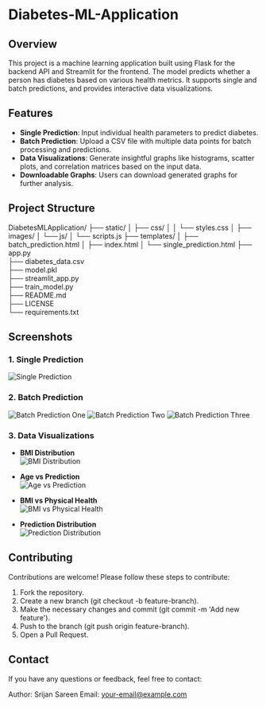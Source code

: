 # Diabetes-ML-Application

## Overview

This project is a machine learning application built using Flask for the backend API and Streamlit for the frontend. The model predicts whether a person has diabetes based on various health metrics. It supports single and batch predictions, and provides interactive data visualizations.

## Features

- **Single Prediction**: Input individual health parameters to predict diabetes.
- **Batch Prediction**: Upload a CSV file with multiple data points for batch processing and predictions.
- **Data Visualizations**: Generate insightful graphs like histograms, scatter plots, and correlation matrices based on the input data.
- **Downloadable Graphs**: Users can download generated graphs for further analysis.

## Project Structure
DiabetesMLApplication/
├── static/
│   ├── css/
│   │   └── styles.css
│   ├── images/
│   └── js/
│       └── scripts.js
├── templates/
│   ├── batch_prediction.html
│   ├── index.html
│   └── single_prediction.html
├── app.py              
├── diabetes_data.csv    
├── model.pkl          
├── streamlit_app.py      
├── train_model.py       
├── README.md          
├── LICENSE               
└── requirements.txt      

## Screenshots

### 1. Single Prediction

![Single Prediction](images/single_prediction_one.png)

### 2. Batch Prediction

![Batch Prediction One](images/batch_prediction_one.png)
![Batch Prediction Two](images/batch_prediction_two.png)
![Batch Prediction Three](images/batch_prediction_three.png)

### 3. Data Visualizations

- **BMI Distribution**  
  ![BMI Distribution](images/bmi_distribution.png)

- **Age vs Prediction**  
  ![Age vs Prediction](images/age_vs_prediction.png)

- **BMI vs Physical Health**  
  ![BMI vs Physical Health](images/bmi_vs_physical_health.png)

- **Prediction Distribution**  
  ![Prediction Distribution](images/prediction_distribution.png)

  
## Contributing
Contributions are welcome! Please follow these steps to contribute:
1. Fork the repository.
2. Create a new branch (git checkout -b feature-branch).
3. Make the necessary changes and commit (git commit -m 'Add new feature').
4. Push to the branch (git push origin feature-branch).
5. Open a Pull Request.

## Contact
If you have any questions or feedback, feel free to contact:

Author: Srijan Sareen
Email: your-email@example.com
